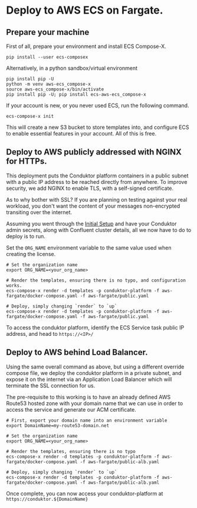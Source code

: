 
# Deploy to AWS ECS on Fargate.

## Prepare your machine

First of all, prepare your environment and install ECS Compose-X.

```shell
pip install --user ecs-composex
```

Alternatively, in a python sandbox/virtual environment

```shell
pip install pip -U
python -m venv aws-ecs_compose-x
source aws-ecs_compose-x/bin/activate
pip install pip -U; pip install ecs-aws-ecs_compose-x
```

If your account is new, or you never used ECS, run the following command.

```shell
ecs-compose-x init
```

This will create a new S3 bucket to store templates into, and configure ECS to enable essential features in your account.
All of this is free.

## Deploy to AWS publicly addressed with NGINX for HTTPs.

This deployment puts the Conduktor platform containers in a public subnet with a public IP address to be reached directly
from anywhere. To improve security, we add NGINX to enable TLS, with a self-signed certificate.

As to why bother with SSL? If you are planning on testing against your real workload, you don't want the content of
your messages non-encrypted transiting over the internet.

Assuming you went through the [Initial Setup](../README.md) and have your Conduktor admin secrets, along with Confluent cluster
details, all we now have to do to deploy is to run.

Set the `ORG_NAME` environment variable to the same value used when creating the license.

```shell
# Set the organization name
export ORG_NAME=<your_org_name>

# Render the templates, ensuring there is no typo, and configuration works.
ecs-compose-x render -d templates -p conduktor-platform -f aws-fargate/docker-compose.yaml -f aws-fargate/public.yaml

# Deploy, simply changing `render` to `up`
ecs-compose-x render -d templates -p conduktor-platform -f aws-fargate/docker-compose.yaml -f aws-fargate/public.yaml
```

To access the conduktor platform, identify the ECS Service task public IP address, and head to `https://<IP>/`


## Deploy to AWS behind Load Balancer.

Using the same overall command as above, but using a different override compose file, we deploy the conduktor platform
in a private subnet, and expose it on the internet via an Application Load Balancer which will terminate the SSL connection
for us.

The pre-requisite to this working is to have an already defined AWS Route53 hosted zone with your domain name that we
can use in order to access the service and generate our ACM certificate.

```shell
# First, export your domain name into an environment variable
export DomainName=my-route53-domain.net

# Set the organization name
export ORG_NAME=<your_org_name>

# Render the templates, ensuring there is no typo
ecs-compose-x render -d templates -p conduktor-platform -f aws-fargate/docker-compose.yaml -f aws-fargate/public-alb.yaml

# Deploy, simply changing `render` to `up`
ecs-compose-x render -d templates -p conduktor-platform -f aws-fargate/docker-compose.yaml -f aws-fargate/public-alb.yaml

```

Once complete, you can now access your conduktor-platform at `https://conduktor.${DomainName}`
